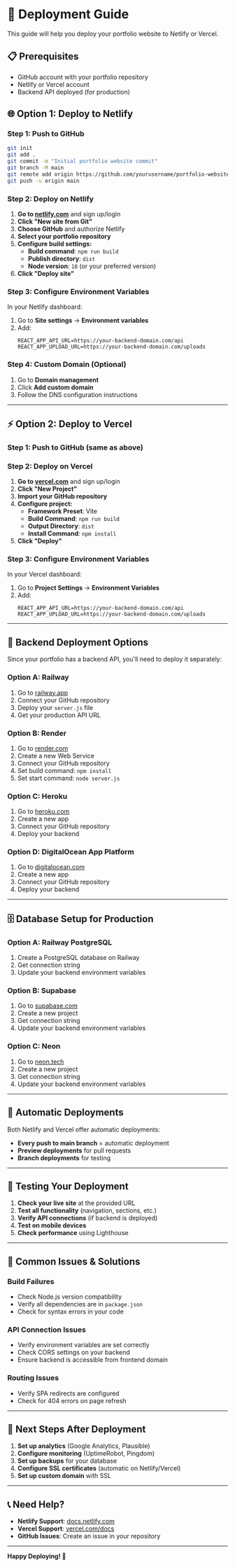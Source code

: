 # 🚀 Deployment Guide

This guide will help you deploy your portfolio website to Netlify or Vercel.

## 📋 Prerequisites

- GitHub account with your portfolio repository
- Netlify or Vercel account
- Backend API deployed (for production)

## 🌐 **Option 1: Deploy to Netlify**

### **Step 1: Push to GitHub**
```bash
git init
git add .
git commit -m "Initial portfolio website commit"
git branch -M main
git remote add origin https://github.com/yourusername/portfolio-website.git
git push -u origin main
```

### **Step 2: Deploy on Netlify**

1. **Go to [netlify.com](https://netlify.com)** and sign up/login
2. **Click "New site from Git"**
3. **Choose GitHub** and authorize Netlify
4. **Select your portfolio repository**
5. **Configure build settings:**
   - **Build command**: `npm run build`
   - **Publish directory**: `dist`
   - **Node version**: `18` (or your preferred version)
6. **Click "Deploy site"**

### **Step 3: Configure Environment Variables**
In your Netlify dashboard:
1. Go to **Site settings** → **Environment variables**
2. Add:
   ```
   REACT_APP_API_URL=https://your-backend-domain.com/api
   REACT_APP_UPLOAD_URL=https://your-backend-domain.com/uploads
   ```

### **Step 4: Custom Domain (Optional)**
1. Go to **Domain management**
2. Click **Add custom domain**
3. Follow the DNS configuration instructions

---

## ⚡ **Option 2: Deploy to Vercel**

### **Step 1: Push to GitHub** (same as above)

### **Step 2: Deploy on Vercel**

1. **Go to [vercel.com](https://vercel.com)** and sign up/login
2. **Click "New Project"**
3. **Import your GitHub repository**
4. **Configure project:**
   - **Framework Preset**: Vite
   - **Build Command**: `npm run build`
   - **Output Directory**: `dist`
   - **Install Command**: `npm install`
5. **Click "Deploy"**

### **Step 3: Configure Environment Variables**
In your Vercel dashboard:
1. Go to **Project Settings** → **Environment Variables**
2. Add:
   ```
   REACT_APP_API_URL=https://your-backend-domain.com/api
   REACT_APP_UPLOAD_URL=https://your-backend-domain.com/uploads
   ```

---

## 🔧 **Backend Deployment Options**

Since your portfolio has a backend API, you'll need to deploy it separately:

### **Option A: Railway**
1. Go to [railway.app](https://railway.app)
2. Connect your GitHub repository
3. Deploy your `server.js` file
4. Get your production API URL

### **Option B: Render**
1. Go to [render.com](https://render.com)
2. Create a new Web Service
3. Connect your GitHub repository
4. Set build command: `npm install`
5. Set start command: `node server.js`

### **Option C: Heroku**
1. Go to [heroku.com](https://heroku.com)
2. Create a new app
3. Connect your GitHub repository
4. Deploy your backend

### **Option D: DigitalOcean App Platform**
1. Go to [digitalocean.com](https://digitalocean.com)
2. Create a new app
3. Connect your GitHub repository
4. Deploy your backend

---

## 🗄️ **Database Setup for Production**

### **Option A: Railway PostgreSQL**
1. Create a PostgreSQL database on Railway
2. Get connection string
3. Update your backend environment variables

### **Option B: Supabase**
1. Go to [supabase.com](https://supabase.com)
2. Create a new project
3. Get connection string
4. Update your backend environment variables

### **Option C: Neon**
1. Go to [neon.tech](https://neon.tech)
2. Create a new project
3. Get connection string
4. Update your backend environment variables

---

## 🔄 **Automatic Deployments**

Both Netlify and Vercel offer automatic deployments:

- **Every push to main branch** = automatic deployment
- **Preview deployments** for pull requests
- **Branch deployments** for testing

---

## 📱 **Testing Your Deployment**

1. **Check your live site** at the provided URL
2. **Test all functionality** (navigation, sections, etc.)
3. **Verify API connections** (if backend is deployed)
4. **Test on mobile devices**
5. **Check performance** using Lighthouse

---

## 🚨 **Common Issues & Solutions**

### **Build Failures**
- Check Node.js version compatibility
- Verify all dependencies are in `package.json`
- Check for syntax errors in your code

### **API Connection Issues**
- Verify environment variables are set correctly
- Check CORS settings on your backend
- Ensure backend is accessible from frontend domain

### **Routing Issues**
- Verify SPA redirects are configured
- Check for 404 errors on page refresh

---

## 🎯 **Next Steps After Deployment**

1. **Set up analytics** (Google Analytics, Plausible)
2. **Configure monitoring** (UptimeRobot, Pingdom)
3. **Set up backups** for your database
4. **Configure SSL certificates** (automatic on Netlify/Vercel)
5. **Set up custom domain** with SSL

---

## 📞 **Need Help?**

- **Netlify Support**: [docs.netlify.com](https://docs.netlify.com)
- **Vercel Support**: [vercel.com/docs](https://vercel.com/docs)
- **GitHub Issues**: Create an issue in your repository

---

**Happy Deploying! 🎉**
